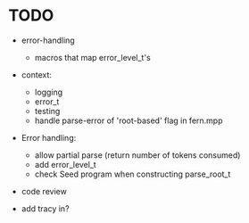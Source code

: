 # TODO

* error-handling
    * macros that map error_level_t's

* context:
    * logging
    * error_t
    * testing
    * handle parse-error of 'root-based' flag in fern.mpp

* Error handling:
    * allow partial parse (return number of tokens consumed)
    * add error_level_t
    * check Seed program when constructing parse_root_t

* code review

* add tracy in?

